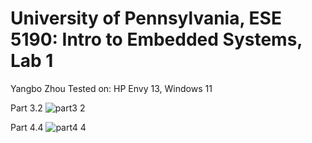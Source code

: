 # University of Pennsylvania, ESE 5190: Intro to Embedded Systems, Lab 1

Yangbo Zhou
Tested on: HP Envy 13, Windows 11

Part 3.2
![part3 2](https://user-images.githubusercontent.com/90922933/192077534-5483029a-3911-4d0f-9949-9c06b7c9e016.gif)

Part 4.4
![part4 4](https://user-images.githubusercontent.com/90922933/192077544-26ddfea2-1444-423b-83c3-abd5957dd498.gif)

